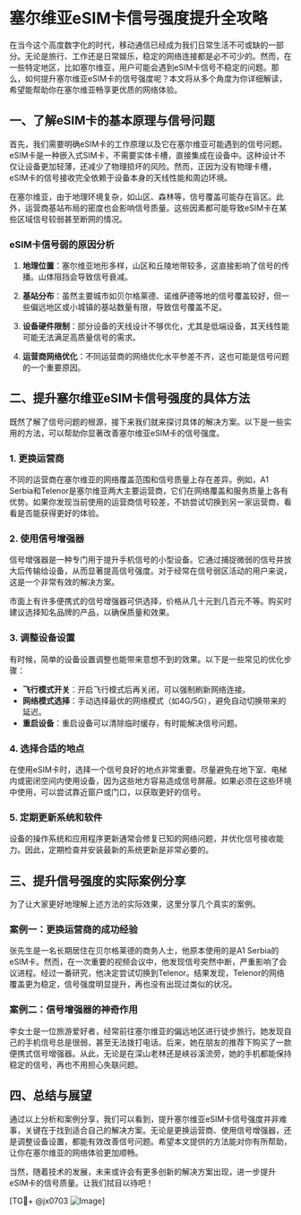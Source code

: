 # 塞尔维亚eSIM卡信号强度提升全攻略

在当今这个高度数字化的时代，移动通信已经成为我们日常生活不可或缺的一部分。无论是旅行、工作还是日常娱乐，稳定的网络连接都是必不可少的。然而，在一些特定地区，比如塞尔维亚，用户可能会遇到eSIM卡信号不稳定的问题。那么，如何提升塞尔维亚eSIM卡的信号强度呢？本文将从多个角度为你详细解读，希望能帮助你在塞尔维亚畅享更优质的网络体验。

## 一、了解eSIM卡的基本原理与信号问题

首先，我们需要明确eSIM卡的工作原理以及它在塞尔维亚可能遇到的信号问题。eSIM卡是一种嵌入式SIM卡，不需要实体卡槽，直接集成在设备中。这种设计不仅让设备更加轻薄，还减少了物理损坏的风险。然而，正因为没有物理卡槽，eSIM卡的信号接收完全依赖于设备本身的天线性能和周边环境。

在塞尔维亚，由于地理环境复杂，如山区、森林等，信号覆盖可能存在盲区。此外，运营商基站布局的密度也会影响信号质量。这些因素都可能导致eSIM卡在某些区域信号较弱甚至断网的情况。

### eSIM卡信号弱的原因分析

1. **地理位置**：塞尔维亚地形多样，山区和丘陵地带较多，这直接影响了信号的传播。山体阻挡会导致信号衰减。
   
2. **基站分布**：虽然主要城市如贝尔格莱德、诺维萨德等地的信号覆盖较好，但一些偏远地区或小城镇的基站数量有限，导致信号覆盖不足。

3. **设备硬件限制**：部分设备的天线设计不够优化，尤其是低端设备，其天线性能可能无法满足高质量信号的需求。

4. **运营商网络优化**：不同运营商的网络优化水平参差不齐，这也可能是信号问题的一个重要原因。

## 二、提升塞尔维亚eSIM卡信号强度的具体方法

既然了解了信号问题的根源，接下来我们就来探讨具体的解决方案。以下是一些实用的方法，可以帮助你显著改善塞尔维亚eSIM卡的信号强度。

### 1. 更换运营商

不同的运营商在塞尔维亚的网络覆盖范围和信号质量上存在差异。例如，A1 Serbia和Telenor是塞尔维亚两大主要运营商，它们在网络覆盖和服务质量上各有优势。如果你发现当前使用的运营商信号较差，不妨尝试切换到另一家运营商，看看是否能获得更好的体验。

### 2. 使用信号增强器

信号增强器是一种专门用于提升手机信号的小型设备。它通过捕捉微弱的信号并放大后传输给设备，从而显著提高信号强度。对于经常在信号弱区活动的用户来说，这是一个非常有效的解决方案。

市面上有许多便携式的信号增强器可供选择，价格从几十元到几百元不等。购买时建议选择知名品牌的产品，以确保质量和效果。

### 3. 调整设备设置

有时候，简单的设备设置调整也能带来意想不到的效果。以下是一些常见的优化步骤：

- **飞行模式开关**：开启飞行模式后再关闭，可以强制刷新网络连接。
- **网络模式选择**：手动选择最优的网络模式（如4G/5G），避免自动切换带来的延迟。
- **重启设备**：重启设备可以清除临时缓存，有时能解决信号问题。

### 4. 选择合适的地点

在使用eSIM卡时，选择一个信号良好的地点非常重要。尽量避免在地下室、电梯内或密闭空间内使用设备，因为这些地方容易造成信号屏蔽。如果必须在这些环境中使用，可以尝试靠近窗户或门口，以获取更好的信号。

### 5. 定期更新系统和软件

设备的操作系统和应用程序更新通常会修复已知的网络问题，并优化信号接收能力。因此，定期检查并安装最新的系统更新是非常必要的。

## 三、提升信号强度的实际案例分享

为了让大家更好地理解上述方法的实际效果，这里分享几个真实的案例。

### 案例一：更换运营商的成功经验

张先生是一名长期居住在贝尔格莱德的商务人士，他原本使用的是A1 Serbia的eSIM卡。然而，在一次重要的视频会议中，他发现信号突然中断，严重影响了会议进程。经过一番研究，他决定尝试切换到Telenor。结果发现，Telenor的网络覆盖更为稳定，信号强度明显提升，再也没有出现过类似的状况。

### 案例二：信号增强器的神奇作用

李女士是一位旅游爱好者，经常前往塞尔维亚的偏远地区进行徒步旅行。她发现自己的手机信号总是很弱，甚至无法拨打电话。后来，她在朋友的推荐下购买了一款便携式信号增强器。从此，无论是在深山老林还是峡谷溪流旁，她的手机都能保持稳定的信号，再也不用担心失联问题。

## 四、总结与展望

通过以上分析和案例分享，我们可以看到，提升塞尔维亚eSIM卡信号强度并非难事，关键在于找到适合自己的解决方案。无论是更换运营商、使用信号增强器，还是调整设备设置，都能有效改善信号问题。希望本文提供的方法能对你有所帮助，让你在塞尔维亚的网络体验更加顺畅。

当然，随着技术的发展，未来或许会有更多创新的解决方案出现，进一步提升eSIM卡的信号质量。让我们拭目以待吧！

[TG💪+ @jx0703 ![Image](https://github.com/user-attachments/assets/dbca1d08-cadb-493c-b0ec-ad6f7a83f270)]